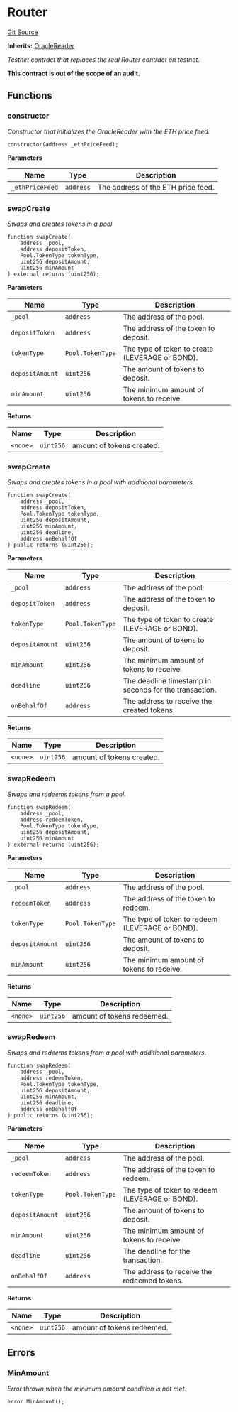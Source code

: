 # Router
[Git Source](https://github.com/Convexity-Research/plaza-evm/blob/6476279397e46b4a2f67f3c7fe6b87911498d73b/src/MockRouter.sol)

**Inherits:**
[OracleReader](/src/OracleReader.sol/contract.OracleReader.md)

*Testnet contract that replaces the real Router contract on testnet.*

********This contract is out of the scope of an audit.********


## Functions
### constructor

*Constructor that initializes the OracleReader with the ETH price feed.*


```solidity
constructor(address _ethPriceFeed);
```
**Parameters**

|Name|Type|Description|
|----|----|-----------|
|`_ethPriceFeed`|`address`|The address of the ETH price feed.|


### swapCreate

*Swaps and creates tokens in a pool.*


```solidity
function swapCreate(
    address _pool,
    address depositToken,
    Pool.TokenType tokenType,
    uint256 depositAmount,
    uint256 minAmount
) external returns (uint256);
```
**Parameters**

|Name|Type|Description|
|----|----|-----------|
|`_pool`|`address`|The address of the pool.|
|`depositToken`|`address`|The address of the token to deposit.|
|`tokenType`|`Pool.TokenType`|The type of token to create (LEVERAGE or BOND).|
|`depositAmount`|`uint256`|The amount of tokens to deposit.|
|`minAmount`|`uint256`|The minimum amount of tokens to receive.|

**Returns**

|Name|Type|Description|
|----|----|-----------|
|`<none>`|`uint256`|amount of tokens created.|


### swapCreate

*Swaps and creates tokens in a pool with additional parameters.*


```solidity
function swapCreate(
    address _pool,
    address depositToken,
    Pool.TokenType tokenType,
    uint256 depositAmount,
    uint256 minAmount,
    uint256 deadline,
    address onBehalfOf
) public returns (uint256);
```
**Parameters**

|Name|Type|Description|
|----|----|-----------|
|`_pool`|`address`|The address of the pool.|
|`depositToken`|`address`|The address of the token to deposit.|
|`tokenType`|`Pool.TokenType`|The type of token to create (LEVERAGE or BOND).|
|`depositAmount`|`uint256`|The amount of tokens to deposit.|
|`minAmount`|`uint256`|The minimum amount of tokens to receive.|
|`deadline`|`uint256`|The deadline timestamp in seconds for the transaction.|
|`onBehalfOf`|`address`|The address to receive the created tokens.|

**Returns**

|Name|Type|Description|
|----|----|-----------|
|`<none>`|`uint256`|amount of tokens created.|


### swapRedeem

*Swaps and redeems tokens from a pool.*


```solidity
function swapRedeem(
    address _pool,
    address redeemToken,
    Pool.TokenType tokenType,
    uint256 depositAmount,
    uint256 minAmount
) external returns (uint256);
```
**Parameters**

|Name|Type|Description|
|----|----|-----------|
|`_pool`|`address`|The address of the pool.|
|`redeemToken`|`address`|The address of the token to redeem.|
|`tokenType`|`Pool.TokenType`|The type of token to redeem (LEVERAGE or BOND).|
|`depositAmount`|`uint256`|The amount of tokens to deposit.|
|`minAmount`|`uint256`|The minimum amount of tokens to receive.|

**Returns**

|Name|Type|Description|
|----|----|-----------|
|`<none>`|`uint256`|amount of tokens redeemed.|


### swapRedeem

*Swaps and redeems tokens from a pool with additional parameters.*


```solidity
function swapRedeem(
    address _pool,
    address redeemToken,
    Pool.TokenType tokenType,
    uint256 depositAmount,
    uint256 minAmount,
    uint256 deadline,
    address onBehalfOf
) public returns (uint256);
```
**Parameters**

|Name|Type|Description|
|----|----|-----------|
|`_pool`|`address`|The address of the pool.|
|`redeemToken`|`address`|The address of the token to redeem.|
|`tokenType`|`Pool.TokenType`|The type of token to redeem (LEVERAGE or BOND).|
|`depositAmount`|`uint256`|The amount of tokens to deposit.|
|`minAmount`|`uint256`|The minimum amount of tokens to receive.|
|`deadline`|`uint256`|The deadline for the transaction.|
|`onBehalfOf`|`address`|The address to receive the redeemed tokens.|

**Returns**

|Name|Type|Description|
|----|----|-----------|
|`<none>`|`uint256`|amount of tokens redeemed.|


## Errors
### MinAmount
*Error thrown when the minimum amount condition is not met.*


```solidity
error MinAmount();
```

